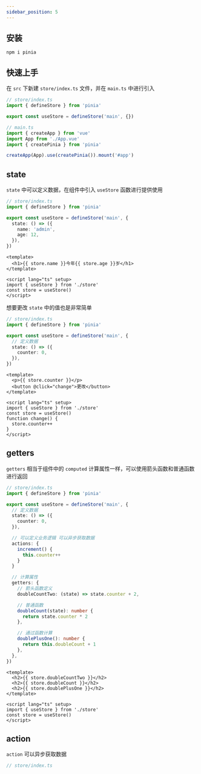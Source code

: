 ```yaml
---
sidebar_position: 5
---
```


## 安装

```shell
npm i pinia
```

## 快速上手

在 `src` 下新建 `store/index.ts` 文件，并在 `main.ts` 中进行引入

```ts
// store/index.ts
import { defineStore } from 'pinia'

export const useStore = defineStore('main', {})
```

```ts
// main.ts
import { createApp } from 'vue'
import App from './App.vue'
import { createPinia } from 'pinia'

createApp(App).use(createPinia()).mount('#app')
```

## state

`state` 中可以定义数据，在组件中引入 `useStore` 函数进行提供使用

```ts
// store/index.ts
import { defineStore } from 'pinia'

export const useStore = defineStore('main', {
  state: () => ({
    name: 'admin',
    age: 12,
  }),
})
```

```vue
<template>
  <h1>{{ store.name }}今年{{ store.age }}岁</h1>
</template>

<script lang="ts" setup>
import { useStore } from './store'
const store = useStore()
</script>
```

想要更改 `state` 中的值也是非常简单

```ts
// store/index.ts
import { defineStore } from 'pinia'

export const useStore = defineStore('main', {
  // 定义数据
  state: () => ({
    counter: 0,
  }),
})
```

```vue
<template>
  <p>{{ store.counter }}</p>
  <button @click="change">更改</button>
</template>

<script lang="ts" setup>
import { useStore } from './store'
const store = useStore()
function change() {
  store.counter++
}
</script>
```

## getters

`getters` 相当于组件中的 `computed` 计算属性一样，可以使用箭头函数和普通函数进行返回

```ts
// store/index.ts
import { defineStore } from 'pinia'

export const useStore = defineStore('main', {
  // 定义数据
  state: () => ({
    counter: 0,
  }),

  // 可以定义业务逻辑 可以异步获取数据
  actions: {
    increment() {
      this.counter++
    }
  }

  // 计算属性
  getters: {
    // 箭头函数定义
    doubleCountTwo: (state) => state.counter + 2,

    // 普通函数
    doubleCount(state): number {
      return state.counter * 2
    },

    // 通过函数计算
    doublePlusOne(): number {
      return this.doubleCount + 1
    },
  },
})
```

```vue
<template>
  <h2>{{ store.doubleCountTwo }}</h2>
  <h2>{{ store.doubleCount }}</h2>
  <h2>{{ store.doublePlusOne }}</h2>
</template>

<script lang="ts" setup>
import { useStore } from './store'
const store = useStore()
</script>
```

## action

`action` 可以异步获取数据

```ts
// store/index.ts
```
